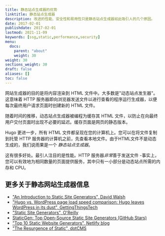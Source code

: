 ```yaml
---
title: 静态站点生成器的优势
linktitle: 静态站点生成器
description: 改进的性能、安全性和易用性只是静态站点生成器如此吸引人的几个原因。
date: 2017-02-01
publishdate: 2017-02-01
lastmod: 2021-11-09
keywords: [ssg,static,performance,security]
menu:
  docs:
    parent: "about"
    weight: 30
weight: 30
sections_weight: 30
draft: false
aliases: []
toc: false
---
```


‎网站生成器的目的是将内容渲染到 HTML 文件中。大多数是"动态站点发生器"。这意味着 HTTP 服务器即向浏览器发送文件以进行查看的程序运行生成器，以便每次最终用户请求页面时创建新的 HTML 文件。‎

‎随着时间的推移，动态站点生成器被编程为缓存其 HTML 文件，以防止在向最终用户交付页面时出现不必要的延迟。缓存页面是网页的静态版本。‎

‎Hugo 更进一步，所有 HTML 文件都呈现在您的计算机上。您可以在将文件复制到托管 HTTP 服务器的计算机之前，先查看本地文件。由于HTML文件不是动态生成的，我们说雨果是一个 ‎*‎静态站点生成器‎*‎。‎

‎这有很多好处。最引人注目的是性能。HTTP 服务器‎*‎非常‎*‎善于发送文件 -事实上，您可以有效地为相同数量的页面提供服务，其中只有一小部分是动态站点所需的内存和 CPU。‎

## 更多关于静态网站生成器信息

* ["An Introduction to Static Site Generators", David Walsh][]
* ["Hugo vs. WordPress page load speed comparison: Hugo leaves WordPress in its dust", GettingThingsTech][hugovwordpress]
* ["Static Site Generators", O'Reilly][]
* [StaticGen: Top Open-Source Static Site Generators (GitHub Stars)][]
* ["Top 10 Static Website Generators", Netlify blog][]
* ["The Resurgence of Static", dotCMS][dotcms]

["An Introduction to Static Site Generators", David Walsh]: https://davidwalsh.name/introduction-static-site-generators
["Static Site Generators", O'Reilly]: https://github.com/gohugoio/hugoDocs/files/1242701/static-site-generators.pdf
["Top 10 Static Website Generators", Netlify blog]: https://www.netlify.com/blog/2016/05/02/top-ten-static-website-generators/
[hugovwordpress]: https://gettingthingstech.com/hugo-vs.-wordpress-page-load-speed-comparison-hugo-leaves-wordpress-in-its-dust/
[StaticGen: Top Open-Source Static Site Generators (GitHub Stars)]: https://www.staticgen.com/
[dotcms]: https://dotcms.com/blog/post/the-resurgence-of-static
